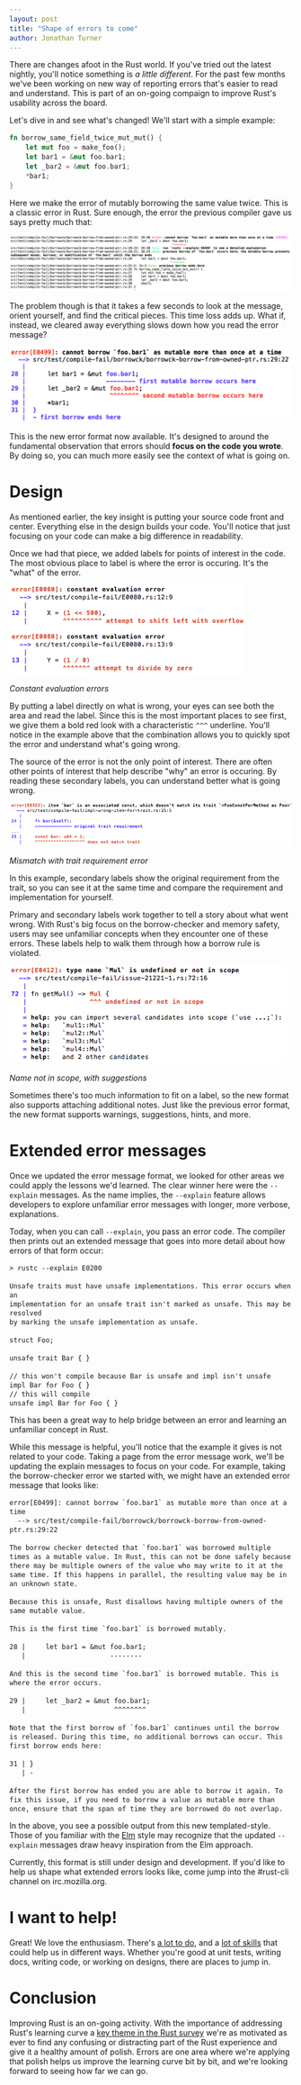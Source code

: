 ```yaml
---
layout: post
title: "Shape of errors to come"
author: Jonathan Turner
---
```


There are changes afoot in the Rust world. If you've tried out the latest nightly, you'll notice
something is *a little different*. For the past few months we've been working on new way of
reporting errors that's easier to read and understand. This is part of an on-going compaign to
improve Rust's usability across the board.

Let's dive in and see what's changed!  We'll start with a simple example:

```rust
fn borrow_same_field_twice_mut_mut() {
    let mut foo = make_foo();
    let bar1 = &mut foo.bar1;
    let _bar2 = &mut foo.bar1;
    *bar1;
}
```

Here we make the error of mutably borrowing the same value twice. This is a classic error in Rust.
Sure enough, the error the previous compiler gave us says pretty much that:

![Picture of old error style][old_errors]

The problem though is that it takes a few seconds to look at the message, orient yourself, and find
the critical pieces. This time loss adds up. What if, instead, we cleared away everything slows
down how you read the error message?

<img src="/images/2016-08-09-Errors/new_errors.png" width="500" />

This is the new error format now available. It's designed to around the fundamental observation that
errors should **focus on the code you wrote**. By doing so, you can much more easily see the context
of what is going on.

# Design

As mentioned earlier, the key insight is putting your source code front and center.
Everything else in the design builds your code. You'll notice that just focusing on your code can
make a big difference in readability.

Once we had that piece, we added labels for points of interest in the code. The most obvious place
to label is where the error is occuring. It's the "what" of the error.

![Picture of new constant eval error][new_errors2]

*Constant evaluation errors*

By putting a label directly on what is wrong, your eyes can see both the area and read the label.
Since this is the most important places to see first, we give them a bold red look with a
characteristic `^^^` underline. You'll notice in the example above that the combination allows you
to quickly spot the error and understand what's going wrong.

The source of the error is not the only point of interest.  There are often other points of interest
that help describe "why" an error is occuring. By reading these secondary labels,
you can understand better what is going wrong.

![Picture of new trait mismatch][new_errors3]

*Mismatch with trait requirement error*

In this example, secondary labels show the original requirement from the trait, so you
can see it at the same time and compare the requirement and implementation for yourself.

Primary and secondary labels work together to tell a story about what went wrong. With Rust's big
focus on the borrow-checker and memory safety, users may see unfamiliar concepts when they
encounter one of these errors. These labels help to walk them through how a borrow rule is violated.

![Picture of new type name not found][new_errors4]

*Name not in scope, with suggestions*

Sometimes there's too much information to fit on a label, so the new format also supports attaching
additional notes. Just like the previous error format, the new format supports warnings,
suggestions, hints, and more.

# Extended error messages

Once we updated the error message format, we looked for other areas we could apply the lessons we'd
learned. The clear winner here were the `--explain` messages. As the name implies, the `--explain`
feature allows developers to explore unfamiliar error messages with longer, more verbose,
explanations.

Today, when you can call `--explain`, you pass an error code. The compiler then prints out
an extended message that goes into more detail about how errors of that form occur:

```
> rustc --explain E0200

Unsafe traits must have unsafe implementations. This error occurs when an
implementation for an unsafe trait isn't marked as unsafe. This may be resolved
by marking the unsafe implementation as unsafe.

struct Foo;

unsafe trait Bar { }

// this won't compile because Bar is unsafe and impl isn't unsafe
impl Bar for Foo { }
// this will compile
unsafe impl Bar for Foo { }
```

This has been a great way to help bridge between an error and learning an unfamiliar concept in
Rust.

While this message is helpful, you'll notice that the example it gives is
not related to your code.  Taking a page from the error message work, we'll be updating the explain
messages to focus on your code. For example, taking the borrow-checker error we
started with, we might have an extended error message that looks like:

```
error[E0499]: cannot borrow `foo.bar1` as mutable more than once at a time
  --> src/test/compile-fail/borrowck/borrowck-borrow-from-owned-ptr.rs:29:22

The borrow checker detected that `foo.bar1` was borrowed multiple
times as a mutable value. In Rust, this can not be done safely because
there may be multiple owners of the value who may write to it at the
same time. If this happens in parallel, the resulting value may be in
an unknown state.

Because this is unsafe, Rust disallows having multiple owners of the
same mutable value.

This is the first time `foo.bar1` is borrowed mutably.

28 |     let bar1 = &mut foo.bar1;
   |                     --------

And this is the second time `foo.bar1` is borrowed mutable. This is
where the error occurs.

29 |     let _bar2 = &mut foo.bar1;
   |                      ^^^^^^^^

Note that the first borrow of `foo.bar1` continues until the borrow
is released. During this time, no additional borrows can occur. This
first borrow ends here:

31 | }
   | -

After the first borrow has ended you are able to borrow it again. To
fix this issue, if you need to borrow a value as mutable more than
once, ensure that the span of time they are borrowed do not overlap.
```

In the above, you see a possible output from this new templated-style. Those of you familiar with
the [Elm] style may recognize that the updated `--explain` messages draw heavy inspiration from
the Elm approach.

Currently, this format is still under design and development. If you'd like to help us shape what
extended errors looks like, come jump into the #rust-cli channel on irc.mozilla.org.

# I want to help!

Great!  We love the enthusiasm. There's
[a lot to do](https://github.com/rust-lang/rust/issues/35233), and a
[lot of skills](http://www.jonathanturner.org/2016/08/helping-out-with-rust-errors.html) that could
help us in different ways. Whether you're good at unit tests, writing docs,
writing code, or working on designs, there are places to jump in.

# Conclusion

Improving Rust is an on-going activity. With the importance of addressing Rust's learning curve a
[key theme in the Rust survey](https://blog.rust-lang.org/2016/06/30/State-of-Rust-Survey-2016.html)
we're as motivated as ever to find any confusing or distracting part of the Rust experience and
give it a healthy amount of polish. Errors are one area where we're applying that polish helps us
improve the learning curve bit by bit, and we're looking forward to seeing how far we can go.





[old_errors]: /images/2016-08-09-Errors/old_errors.png
[new_errors]: /images/2016-08-09-Errors/new_errors.png
[new_errors2]: /images/2016-08-09-Errors/new_errors2.png
[new_errors3]: /images/2016-08-09-Errors/new_errors3.png
[new_errors4]: /images/2016-08-09-Errors/new_errors4.png
[Dybuk]: https://github.com/ticki/dybuk
[Elm]: http://elm-lang.org/blog/compiler-errors-for-humans
